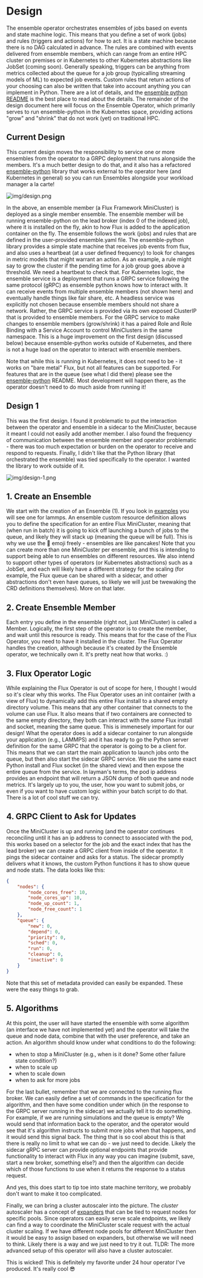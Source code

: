# Design

The ensemble operator orchestrates ensembles of jobs based on events and state machine logic. This means that you define a set of work (jobs) and rules (triggers and actions) for how to act. It is a state machine because there is no DAG calculated in advance. The rules are combined with events delivered from ensemble members, which can range from an entire HPC cluster on premises or in Kubernetes to other Kubernetes abstractions like JobSet (coming soon). Generally speaking, triggers can be anything from metrics collected about the queue for a job group (typicalling streaming models of ML) to expected job events. Custom rules that return actions of your choosing can also be written that take into account anything you can implement in Python. There are a lot of details, and the [ensemble python README](https://github.com/converged-computing/ensemble-python?tab=readme-ov-file#design) is the best place to read about the details. The remainder of the design document here will focus on the Ensemble Operator, which primarily serves to run ensemble-python in the Kubernetes space, providing actions "grow" and "shrink" that do not work (yet) on traditional HPC.

## Current Design

This current design moves the responsibility to service one or more ensembles from the operator to a GRPC deployment that runs alongside the members. It's a much better design to do that, and it also has a refactored [ensemble-python](https://github.com/converged-computing/ensemble-python) library that works external to the operator here (and Kubernetes in general) so you can run Ensembles alongside your workload manager a la carte!

![img/design.png](img/design.png)

In the above, an ensemble member (a Flux Framework MiniCluster) is deployed as a single member ensemble. The ensemble member will be running ensemble-python on the lead broker (index 0 of the indexed job), where it is installed on the fly, akin to how Flux is added to the application container on the fly. The ensemble follows the work (jobs) and rules that are defined in the user-provided ensemble.yaml file. The ensemble-python library provides a simple state machine that receives job events from flux, and also uses a heartbeat (at a user defined frequency) to look for changes in metric models that might warrant an action. As an example, a rule might say to grow the cluster if the pending time for a job group goes above a threshold. We need a heartbeat to check that. For Kubernetes logic, the ensemble service is a deployment that runs a GRPC service following the same protocol (gRPC) as ensemble python knows how to interact with. It can receive events from multiple ensemble members (not shown here) and eventually handle things like fair share, etc. A headless service was explicitly not chosen because ensemble members should not share a network. Rather, the GRPC service is provided via its own exposed ClusterIP that is provided to ensemble members. For the GRPC service to make changes to ensemble members (grow/shrink) it has a paired Role and Role Binding with a Service Account to control MiniClusters in the same namespace. This is a huge improvement on the first design (discussed below) because ensemble-python works outside of Kubernetes, and there is not a huge load on the operator to interact with ensemble members.

Note that while this is running in Kubernetes, it does not need to be - it works on "bare metal" Flux, but not all features can be supported. For features that are in the queue (see what I did there) please see the [ensemble-python](https://github.com/converged-computing/ensemble-python) README. Most development will happen there, as the operator doesn't need to do much aside from running it!

## Design 1

This was the first design. I found it problematic to put the interaction between the operator and ensemble in a sidecar to the MiniCluster, because it meant I could not easily add another member. I also found the frequency of communication between the ensemble member and operator problematic - there was too much expectation or burden on the operator to receive and respond to requests. Finally, I didn't like that the Python library (that orchestrated the ensemble) was tied specifically to the operator. I wanted the library to work outside of it.

![img/design-1.png](img/design-1.png)

## 1. Create an Ensemble

We start with the creation of an Ensemble (1). If you look in [examples](https://github.com/converged-computing/ensemble-operator/tree/main/examples/algorithms/workload/demand) you will see one for lammps. An ensemble custom resource definition allows you to define the specification for an entire Flux MiniCluster, meaning that (when run in batch) it is going to kick off launching a bunch of jobs to the queue, and likely they will stack up (meaning the queue will be full). This is why we use the 🥞️ emoji freely - ensembles are like pancakes! Note that you can create more than one MiniCluster per ensemble, and this is intending to support being able to run ensembles on different resources. We also intend to support other types of operators (or Kubernetes abstractions) such as a JobSet, and each will likely have a different strategy for the scaling (for example, the Flux queue can be shared with a sidecar, and other abstractions don't even have queues, so likely we will just be twewaking the CRD definitions themselves). More on that later.

## 2. Create Ensemble Member

Each entry you define in the ensemble (right not, just MiniCluster) is called a Member. Logically, the first step of the operator
is to create the member, and wait until this resource is ready. This means that for the case of the Flux Operator, you need to have it installed in the cluster. The Flux Operator handles the creation, although because it's created _by_ the Ensemble operator, we technically own it. It's pretty neat how that works. :)

## 3. Flux Operator Logic

While explaining the Flux Operator is out of scope for here, I thought I would so it's clear why this works. The Flux Operator uses an init container (with a view of Flux) to dynamically add this entire Flux install to a shared empty directory volume. This means that any other container that connects to the volume can use Flux. It also means that if two containers are connected to the same empty directory, they both can interact with the _same_ Flux install and socket, meaning the same queue. This is immenesely important for our design! What the operator does is add a sidecar container to run alongside your application (e.g., LAMMPS) and
it has ready to go the Python server definition for the same GRPC that the operator is going to be a client for. This means that we can start the main application to launch jobs onto the queue, but then also start the sidecar GRPC service. We use the same exact Python install and Flux socket (in the shared view) and then expose the entire queue from the service. In layman's terms, the pod ip address provides an endpoint that will return a JSON dump of both queue and node metrics.  It's largely up to you, the user, how you want to submit jobs, or even if you want to have custom logic within your batch script to do that. There is a lot of cool stuff we can try.

## 4. GRPC Client to Ask for Updates

Once the MiniCluster is up and running (and the operator continues reconciling until it has an ip address to connect to associated with the pod, this works based on a selector for the job and the exact index that has the lead broker) we can create a GRPC client
from inside of the operator. It pings the sidecar container and asks for a status. The sidecar promptly delivers what it knows, the custom Python functions it has to show queue and node stats. The data looks like this:

```json
{
    "nodes": {
        "node_cores_free": 10,
        "node_cores_up": 10,
        "node_up_count": 1,
        "node_free_count": 1
    },
    "queue": {
        "new": 0,
        "depend": 0,
        "priority": 0,
        "sched": 0,
        "run": 0,
        "cleanup": 0,
        "inactive": 0
    }
}
```

Note that this set of metadata provided can easily be expanded. These were the easy things to grab.

## 5. Algorithms

At this point, the user will have started the ensemble with some algorithm (an interface we have not implemented yet) and the operator will take the queue and node data, combine that with the user preference, and take an action. An algorithm should know under
what conditions to do the following:

- when to stop a MiniCluster (e.g., when is it done? Some other failure state condition?)
- when to scale up
- when to scale down
- when to ask for more jobs

For the last bullet, remember that we are connected to the running flux broker. We can easily define a set of commands in the specification for the algorithm, and then have some condition under which (in the response to the GRPC server running in the sidecar) we actually tell it to do something. For example, if we are running simulations and the queue is empty? We would send that information back to the operator, and the operator would see that it's algorithm instructs to submit more jobs when that happens, and it would send this signal back. The thing that is so cool about this is that there is really no limit to what we can do - we just need to decide. Likely the sidecar gRPC server can provide optional endpoints that provide functionality to interact with Flux in any way you can imagine (submit, save, start a new broker, something else?) and then the algorithm can decide which of those functions to use when it returns the response to a status request.

And yes, this does start to tip toe into state machine territory, we probably don't want to make it too complicated.

Finally, we can bring a cluster autoscaler into the picture. The _cluster_ autoscaler has a concept of [expanders](https://github.com/kubernetes/autoscaler/tree/master/cluster-autoscaler/expander) that can be tied to request nodes for specific pools. Since operators can easily serve scale endpoints, we likely can find a way to coordinate the MiniCluster scale request with the actual cluster scaling. If we have different node pools for different MiniCluster then it would be easy to assign based on expanders, but otherwise we will need to think. Likely there is a way and we just need to try it out. TLDR: The more advanced setup of this operator will also have a cluster autoscaler.

This is wicked! This is definitely my favorite under 24 hour operator I've produced. It's really cool 😎️
